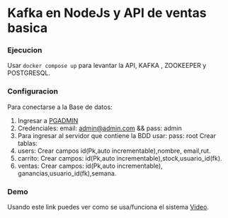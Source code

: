 # Kafka en NodeJs y API de ventas basica

### Ejecucion
Usar `docker compose up` para levantar la API, KAFKA , ZOOKEEPER y POSTGRESQL.
### Configuracion
Para conectarse a la Base de datos:
1. Ingresar a [PGADMIN](http://localhost/browser/)
2. Credenciales: email: admin@admin.com && pass: admin
3. Para ingresar al servidor que contiene la BDD usar: pass: root
Crear tablas:
1. users: Crear campos id(Pk,auto incrementable),nombre, email,rut.
2. carrito: Crear campos: id(Pk,auto incrementable),stock,usuario_id(fk).
3. ventas: Crear campos: id(Pk,auto incrementable), ganancias,usuario_id(fk),semana.

### Demo
Usando este link puedes ver como se usa/funciona el sistema [Video](https://youtu.be/5x0ACp96o3w).

